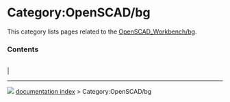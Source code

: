 # Category:OpenSCAD/bg
This category lists pages related to the [OpenSCAD_Workbench/bg](OpenSCAD_Workbench/bg.md).

### Contents

|     |     |     |
| --- | --- | --- |
|



---
![](images/Button_right.svg) [documentation index](../README.md) > Category:OpenSCAD/bg
